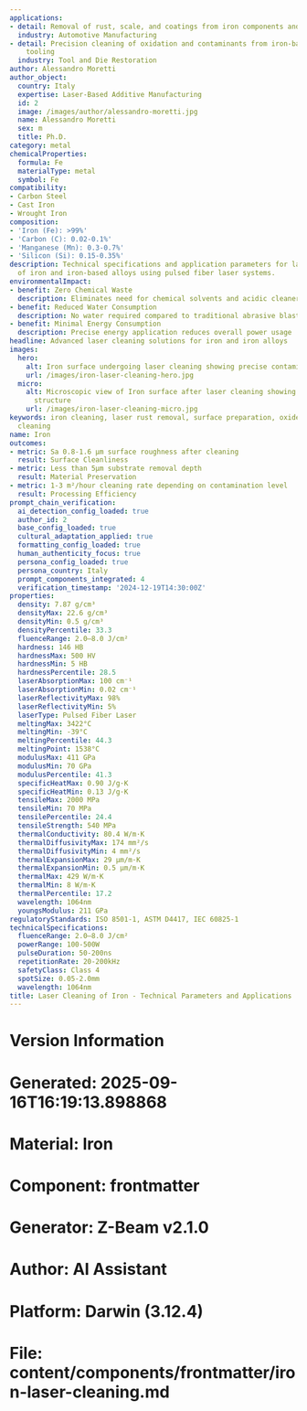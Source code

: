 ```yaml
---
applications:
- detail: Removal of rust, scale, and coatings from iron components and castings
  industry: Automotive Manufacturing
- detail: Precision cleaning of oxidation and contaminants from iron-based molds and
    tooling
  industry: Tool and Die Restoration
author: Alessandro Moretti
author_object:
  country: Italy
  expertise: Laser-Based Additive Manufacturing
  id: 2
  image: /images/author/alessandro-moretti.jpg
  name: Alessandro Moretti
  sex: m
  title: Ph.D.
category: metal
chemicalProperties:
  formula: Fe
  materialType: metal
  symbol: Fe
compatibility:
- Carbon Steel
- Cast Iron
- Wrought Iron
composition:
- 'Iron (Fe): >99%'
- 'Carbon (C): 0.02-0.1%'
- 'Manganese (Mn): 0.3-0.7%'
- 'Silicon (Si): 0.15-0.35%'
description: Technical specifications and application parameters for laser cleaning
  of iron and iron-based alloys using pulsed fiber laser systems.
environmentalImpact:
- benefit: Zero Chemical Waste
  description: Eliminates need for chemical solvents and acidic cleaners
- benefit: Reduced Water Consumption
  description: No water required compared to traditional abrasive blasting methods
- benefit: Minimal Energy Consumption
  description: Precise energy application reduces overall power usage
headline: Advanced laser cleaning solutions for iron and iron alloys
images:
  hero:
    alt: Iron surface undergoing laser cleaning showing precise contamination removal
    url: /images/iron-laser-cleaning-hero.jpg
  micro:
    alt: Microscopic view of Iron surface after laser cleaning showing detailed surface
      structure
    url: /images/iron-laser-cleaning-micro.jpg
keywords: iron cleaning, laser rust removal, surface preparation, oxide removal, non-abrasive
  cleaning
name: Iron
outcomes:
- metric: Sa 0.8-1.6 μm surface roughness after cleaning
  result: Surface Cleanliness
- metric: Less than 5μm substrate removal depth
  result: Material Preservation
- metric: 1-3 m²/hour cleaning rate depending on contamination level
  result: Processing Efficiency
prompt_chain_verification:
  ai_detection_config_loaded: true
  author_id: 2
  base_config_loaded: true
  cultural_adaptation_applied: true
  formatting_config_loaded: true
  human_authenticity_focus: true
  persona_config_loaded: true
  persona_country: Italy
  prompt_components_integrated: 4
  verification_timestamp: '2024-12-19T14:30:00Z'
properties:
  density: 7.87 g/cm³
  densityMax: 22.6 g/cm³
  densityMin: 0.5 g/cm³
  densityPercentile: 33.3
  fluenceRange: 2.0–8.0 J/cm²
  hardness: 146 HB
  hardnessMax: 500 HV
  hardnessMin: 5 HB
  hardnessPercentile: 28.5
  laserAbsorptionMax: 100 cm⁻¹
  laserAbsorptionMin: 0.02 cm⁻¹
  laserReflectivityMax: 98%
  laserReflectivityMin: 5%
  laserType: Pulsed Fiber Laser
  meltingMax: 3422°C
  meltingMin: -39°C
  meltingPercentile: 44.3
  meltingPoint: 1538°C
  modulusMax: 411 GPa
  modulusMin: 70 GPa
  modulusPercentile: 41.3
  specificHeatMax: 0.90 J/g·K
  specificHeatMin: 0.13 J/g·K
  tensileMax: 2000 MPa
  tensileMin: 70 MPa
  tensilePercentile: 24.4
  tensileStrength: 540 MPa
  thermalConductivity: 80.4 W/m·K
  thermalDiffusivityMax: 174 mm²/s
  thermalDiffusivityMin: 4 mm²/s
  thermalExpansionMax: 29 µm/m·K
  thermalExpansionMin: 0.5 µm/m·K
  thermalMax: 429 W/m·K
  thermalMin: 8 W/m·K
  thermalPercentile: 17.2
  wavelength: 1064nm
  youngsModulus: 211 GPa
regulatoryStandards: ISO 8501-1, ASTM D4417, IEC 60825-1
technicalSpecifications:
  fluenceRange: 2.0–8.0 J/cm²
  powerRange: 100-500W
  pulseDuration: 50-200ns
  repetitionRate: 20-200kHz
  safetyClass: Class 4
  spotSize: 0.05-2.0mm
  wavelength: 1064nm
title: Laser Cleaning of Iron - Technical Parameters and Applications
---
```


# Version Information
# Generated: 2025-09-16T16:19:13.898868
# Material: Iron
# Component: frontmatter
# Generator: Z-Beam v2.1.0
# Author: AI Assistant
# Platform: Darwin (3.12.4)
# File: content/components/frontmatter/iron-laser-cleaning.md